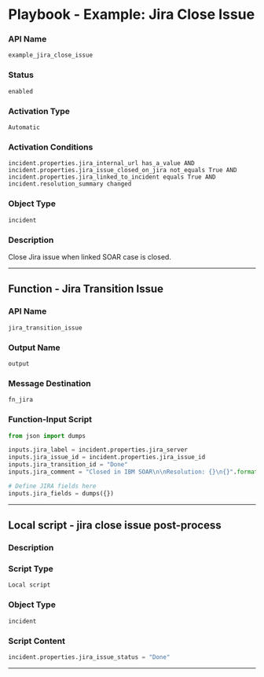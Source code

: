 <!--
    DO NOT MANUALLY EDIT THIS FILE
    THIS FILE IS AUTOMATICALLY GENERATED WITH resilient-sdk codegen
    Generated with resilient-sdk v51.0.1.0.695
-->

# Playbook - Example: Jira Close Issue

### API Name
`example_jira_close_issue`

### Status
`enabled`

### Activation Type
`Automatic`

### Activation Conditions
`incident.properties.jira_internal_url has_a_value AND incident.properties.jira_issue_closed_on_jira not_equals True AND incident.properties.jira_linked_to_incident equals True AND incident.resolution_summary changed`

### Object Type
`incident`

### Description
Close Jira issue when linked SOAR case is closed.


---
## Function - Jira Transition Issue

### API Name
`jira_transition_issue`

### Output Name
`output`

### Message Destination
`fn_jira`

### Function-Input Script
```python
from json import dumps

inputs.jira_label = incident.properties.jira_server
inputs.jira_issue_id = incident.properties.jira_issue_id
inputs.jira_transition_id = "Done"
inputs.jira_comment = "Closed in IBM SOAR\n\nResolution: {}\n{}".format(incident.resolution_id, incident.resolution_summary.content)

# Define JIRA fields here
inputs.jira_fields = dumps({})
```

---

## Local script - jira close issue post-process

### Description


### Script Type
`Local script`

### Object Type
`incident`

### Script Content
```python
incident.properties.jira_issue_status = "Done"
```

---

